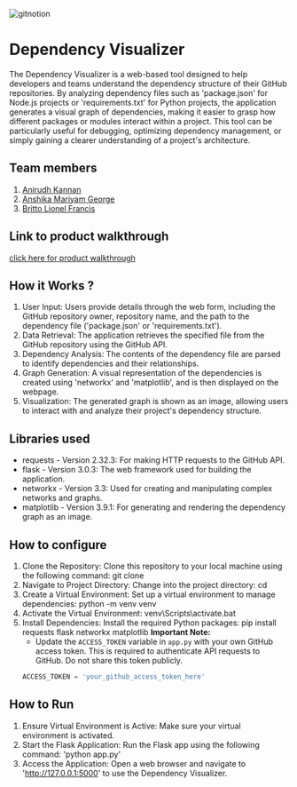 
![gitnotion](https://github.com/user-attachments/assets/079fdd2e-ba20-4a5b-9801-58448e81d8b9)




# Dependency Visualizer
 The Dependency Visualizer is a web-based tool designed to help developers and teams understand the dependency structure of their GitHub repositories. By analyzing dependency files such as 'package.json' for Node.js projects or 'requirements.txt' for Python projects, the application generates a visual graph of dependencies, making it easier to grasp how different packages or modules interact within a project. This tool can be particularly useful for debugging, optimizing dependency management, or simply gaining a clearer understanding of a project's architecture.
## Team members
1. [Anirudh Kannan](https://github.com/slothrulez)
2. [Anshika Mariyam George](https://github.com/anshikageorge)
3. [Britto Lionel Francis](https://github.com/britto18)
## Link to product walkthrough
[click here for product walkthrough](https://youtu.be/zYDdMZ0uVAs)
## How it Works ?
1. User Input:  Users provide details through the web form, including the GitHub repository owner, repository name, and the path to the dependency file ('package.json' or 'requirements.txt').
2. Data Retrieval:  The application retrieves the specified file from the GitHub repository using the GitHub API.
3. Dependency Analysis:  The contents of the dependency file are parsed to identify dependencies and their relationships.
4. Graph Generation:  A visual representation of the dependencies is created using 'networkx' and 'matplotlib', and is then displayed on the webpage.
5. Visualization:  The generated graph is shown as an image, allowing users to interact with and analyze their project's dependency structure.
## Libraries used
- requests - Version 2.32.3:  For making HTTP requests to the GitHub API.
- flask - Version 3.0.3:  The web framework used for building the application.
- networkx - Version 3.3:  Used for creating and manipulating complex networks and graphs.
- matplotlib - Version 3.9.1:  For generating and rendering the dependency graph as an image.
## How to configure
1. Clone the Repository:  Clone this repository to your local machine using the following command:  git clone <repository-url>
2. Navigate to Project Directory:  Change into the project directory:  cd <project-directory>
3. Create a Virtual Environment:  Set up a virtual environment to manage dependencies:  python -m venv venv
4. Activate the Virtual Environment:  venv\Scripts\activate.bat
5. Install Dependencies:  Install the required Python packages:  pip install requests flask networkx matplotlib
**Important Note:**
    - Update the `ACCESS_TOKEN` variable in `app.py` with your own GitHub access token. This is required to authenticate API requests to GitHub. Do not share this token publicly.
    ```python
    ACCESS_TOKEN = 'your_github_access_token_here'
    ```
## How to Run
1. Ensure Virtual Environment is Active:  Make sure your virtual environment is activated.
2. Start the Flask Application:  Run the Flask app using the following command:  'python app.py'
3. Access the Application:  Open a web browser and navigate to 'http://127.0.0.1:5000' to use the Dependency Visualizer.
   
